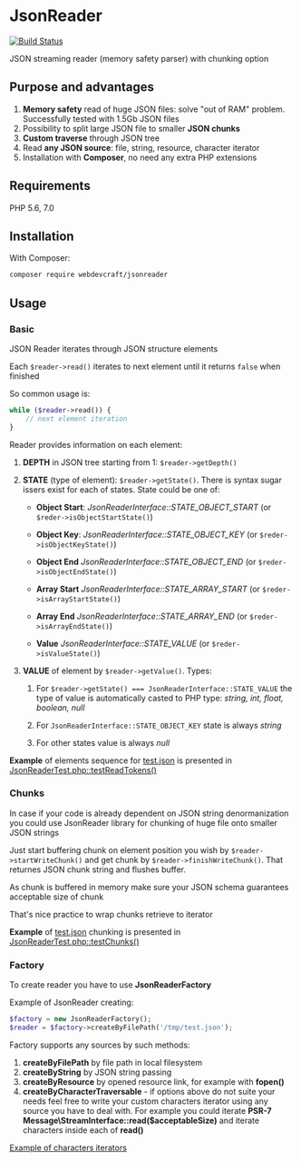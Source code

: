 # JsonReader

[![Build Status](https://travis-ci.org/webdevcraft/jsonreader.svg?branch=master)](https://travis-ci.org/webdevcraft/jsonreader)

JSON streaming reader (memory safety parser) with chunking option

## Purpose and advantages
1. **Memory safety** read of huge JSON files: solve "out of RAM" problem. Successfully tested with 1.5Gb JSON files
1. Possibility to split large JSON file to smaller **JSON chunks**
1. **Custom traverse** through JSON tree
1. Read **any JSON source**: file, string, resource, character iterator
1. Installation with **Composer**, no need any extra PHP extensions

## Requirements
PHP 5.6, 7.0

## Installation
With Composer:
```sh
composer require webdevcraft/jsonreader
```

## Usage

### Basic
JSON Reader iterates through JSON structure elements

Each ```$reader->read()``` iterates to next element until it returns ```false``` when finished

So common usage is:
```php
while ($reader->read()) {
    // next element iteration
}
```

Reader provides information on each element:

1. **DEPTH** in JSON tree starting from 1: ```$reader->getDepth()```

1. **STATE** (type of element): ```$reader->getState()```. There is syntax sugar issers exist for each of states. State could be one of:

    * **Object Start**: _JsonReaderInterface::STATE_OBJECT_START_ (or ```$reder->isObjectStartState()```)
    
    * **Object Key**: _JsonReaderInterface::STATE_OBJECT_KEY_ (or ```$reder->isObjectKeyState()```)
    
    * **Object End** _JsonReaderInterface::STATE_OBJECT_END_ (or ```$reder->isObjectEndState()```)
    
    * **Array Start** _JsonReaderInterface::STATE_ARRAY_START_ (or ```$reder->isArrayStartState()```)
    
    * **Array End** _JsonReaderInterface::STATE_ARRAY_END_ (or ```$reder->isArrayEndState()```)
    
    * **Value** _JsonReaderInterface::STATE_VALUE_ (or ```$reder->isValueState()```)
    
1. **VALUE** of element by ```$reader->getValue()```. Types:

    1. For ```$reader->getState() === JsonReaderInterface::STATE_VALUE``` the type of value is automatically casted to PHP type: _string, int, float, boolean, null_
    
    1. For ```JsonReaderInterface::STATE_OBJECT_KEY``` state is always _string_
    
    1. For other states value is always _null_
    
**Example** of elements sequence for [test.json](https://github.com/webdevcraft/jsonreader/blob/master/tests/data/test.json) is presented in [JsonReaderTest.php::testReadTokens()](https://github.com/webdevcraft/jsonreader/blob/master/tests/JsonReaderTest.php)

### Chunks
In case if your code is already dependent on JSON string denormanization you could use JsonReader library for chunking of huge file onto smaller JSON strings

Just start buffering chunk on element position you wish by ```$reader->startWriteChunk()``` and get chunk by ```$reader->finishWriteChunk()```. That returnes JSON chunk string and flushes buffer.

As chunk is buffered in memory make sure your JSON schema guarantees acceptable size of chunk

That's nice practice to wrap chunks retrieve to iterator

**Example** of [test.json](https://github.com/webdevcraft/jsonreader/blob/master/tests/data/test.json) chunking is presented in [JsonReaderTest.php::testChunks()](https://github.com/webdevcraft/jsonreader/blob/master/tests/JsonReaderTest.php)

### Factory
To create reader you have to use __JsonReaderFactory__

Example of JsonReader creating:

```php
$factory = new JsonReaderFactory();
$reader = $factory->createByFilePath('/tmp/test.json');
```

Factory supports any sources by such methods:

1. __createByFilePath__ by file path in local filesystem
1. __createByString__ by JSON string passing
1. __createByResource__ by opened resource link, for example with __fopen()__
1. __createByCharacterTraversable__ - if options above do not suite your needs feel free to write your custom characters iterator using any source you have to deal with. For example you could iterate __PSR-7 Message\StreamInterface::read($acceptableSize)__ and iterate characters inside each of __read()__

[Example of characters iterators](https://github.com/webdevcraft/jsonreader/tree/master/src/CharacterIterator)
 
